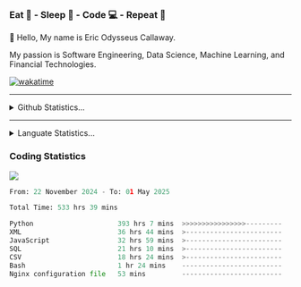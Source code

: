 <h3>Eat 🍴 - Sleep 🛌 - Code 💻 - Repeat 🔁</h3>

👋 Hello, My name is Eric Odysseus Callaway.

My passion is Software Engineering, Data Science, Machine Learning, and Financial Technologies.

[![wakatime](https://wakatime.com/badge/user/6717695f-6a13-47e3-aa16-c813e12c0985.svg)](https://wakatime.com/@6717695f-6a13-47e3-aa16-c813e12c0985)
<hr>
<details>
  <summary>
    Github Statistics...
  </summary>
    <p align="center">
      <img src="https://github-readme-stats.vercel.app/api?username=EricCallaway&show_icons=true"/>
    </p>
</details>
</hr>

<hr>
<details>
  <summary>
    Languate Statistics...
  </summary>
    <p align="center">
      <img src="https://wakatime.com/share/@Odysseus/6fc7c863-6fba-4e57-a6af-ed1f2fa8d560.svg"/>
    </p>
</details>
</hr>


<h3>Coding Statistics</h3>
<img src="https://wakatime.com/share/@Odysseus/5e02c832-9cc5-49a3-8f4c-bd2647d78fca.svg"/>
<!--START_SECTION:waka-->

```python
From: 22 November 2024 - To: 01 May 2025

Total Time: 533 hrs 39 mins

Python                     393 hrs 7 mins  >>>>>>>>>>>>>>>>---------   62.02 %
XML                        36 hrs 44 mins  >------------------------   05.80 %
JavaScript                 32 hrs 59 mins  >------------------------   05.20 %
SQL                        21 hrs 10 mins  >------------------------   03.34 %
CSV                        18 hrs 24 mins  >------------------------   02.90 %
Bash                       1 hr 24 mins    -------------------------   00.22 %
Nginx configuration file   53 mins         -------------------------   00.14 %
```

<!--END_SECTION:waka-->
